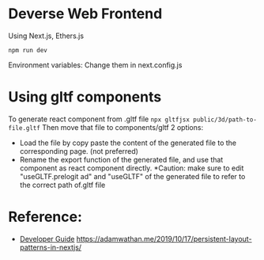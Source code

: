# Deverse Web Frontend

Using Next.js, Ethers.js

`npm run dev`

Environment variables: Change them in next.config.js

# Using gltf components
To generate react component from .gltf file
`npx gltfjsx public/3d/path-to-file.gltf`
Then move that file to components/gltf
2 options:
- Load the file by copy paste the content of the generated file to the corresponding page. (not preferred)
- Rename the export function of the generated file, and use that component as react component directly.
*Caution: make sure to edit "useGLTF.prelogit ad" and "useGLTF" of the generated file to refer to the correct path of.gltf file

# Reference:
- [Developer Guide](./DEVELOPER_GUIDE.MD)
https://adamwathan.me/2019/10/17/persistent-layout-patterns-in-nextjs/